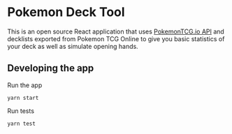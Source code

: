 # Pokemon Deck Tool

This is an open source React application that uses [PokemonTCG.io API](https://pokemontcg.io) and decklists exported from Pokemon TCG Online to give you basic statistics of your deck as well as simulate opening hands.

## Developing the app

Run the app

`yarn start`

Run tests

`yarn test`
